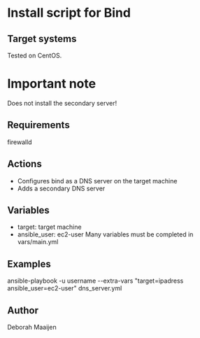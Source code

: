 # Install script for Bind

## Target systems
Tested on CentOS.

# Important note
Does not install the secondary server!

## Requirements 
firewalld

## Actions
- Configures bind as a DNS server on the target machine
- Adds a secondary DNS server

## Variables
- target: target machine
- ansible_user: ec2-user
Many variables must be completed in vars/main.yml

## Examples
ansible-playbook -u username --extra-vars "target=ipadress ansible_user=ec2-user" dns_server.yml

## Author
Deborah Maaijen

